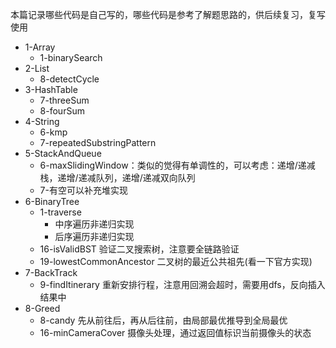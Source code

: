 本篇记录哪些代码是自己写的，哪些代码是参考了解题思路的，供后续复习，复写使用

- 1-Array
  - 1-binarySearch
- 2-List
  - 8-detectCycle
- 3-HashTable
  - 7-threeSum
  - 8-fourSum
- 4-String
  - 6-kmp
  - 7-repeatedSubstringPattern
- 5-StackAndQueue
  - 6-maxSlidingWindow：类似的觉得有单调性的，可以考虑：递增/递减栈，递增/递减队列，递增/递减双向队列
  - 7-有空可以补充堆实现
- 6-BinaryTree
  - 1-traverse
    - 中序遍历非递归实现
    - 后序遍历非递归实现
  - 16-isValidBST 验证二叉搜索树，注意要全链路验证
  - 19-lowestCommonAncestor 二叉树的最近公共祖先(看一下官方实现)
- 7-BackTrack
  - 9-findItinerary 重新安排行程，注意用回溯会超时，需要用dfs，反向插入结果中
- 8-Greed
  - 8-candy 先从前往后，再从后往前，由局部最优推导到全局最优
  - 16-minCameraCover 摄像头处理，通过返回值标识当前摄像头的状态